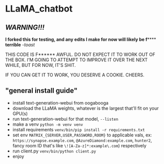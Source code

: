 # LLaMA_chatbot

## ***WARNING!!!***
**I forked this for testing, and any edits I make for now will likely be f****** **terrible** -*toast*

THIS CODE IS F****** AWFUL. DO NOT EXPECT IT TO WORK OUT OF THE BOX. I'M GOING
TO ATTEMPT TO IMPROVE IT OVER THE NEXT WHILE, BUT FOR NOW, IT'S SHIT.

IF YOU CAN GET IT TO WORK, YOU DESERVE A COOKIE.
CHEERS.

## "general install guide"
* install text-generation-webui from oogabooga
* download the LLaMA weights, whatever is the largest that'll fit on your GPU(s)
* run text-generation-webui for that model, `--listen`
* make a venv `python -m venv venv`
* install requirements `venv/bin/pip install -r requirements.txt`
* set env `MATRIX_{SERVER,USER,PASSWORD,ROOM}` to applicable vals, ex:
  `https://synapse.example.com`, `@AzureDiamond:example.com`, `hunter2`, 
  fancy room ID that's like `\![A-Za-z]*:example\.com`) respectively
* run client.py `venv/bin/python client.py`
* enjoy
